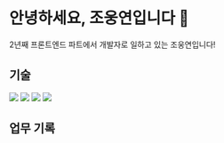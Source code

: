 # 안녕하세요, 조웅연입니다 👋

2년째 프론트엔드 파트에서 개발자로 일하고 있는 조웅연입니다!

## 기술

<img src="https://img.shields.io/badge/javascript-F7DF1E?style=for-the-badge&logo=javascript&logoColor=black"> <img src="https://img.shields.io/badge/typescript-3178c6?style=for-the-badge&logo=typescript&logoColor=white"> <img src="https://img.shields.io/badge/react-61DAFB?style=for-the-badge&logo=react&logoColor=black"> <img src="https://img.shields.io/badge/redux-764abc?style=for-the-badge&logo=redux&logoColor=white">

## 업무 기록
